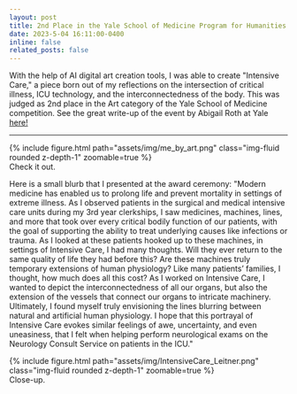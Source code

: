 ```yaml
---
layout: post
title: 2nd Place in the Yale School of Medicine Program for Humanities in Medicine  Health Professions Students' Creative Medical Writing & Art Contest
date: 2023-5-04 16:11:00-0400
inline: false
related_posts: false
---
```


With the help of AI digital art creation tools, I was able to create "Intensive Care," a piece born out of my reflections on the intersection of critical illness, ICU technology, and the interconnectedness of the body. This was judged as 2nd place in the Art category of the Yale School of Medicine competition. See the great write-up of the event by Abigail Roth at Yale <a href="https://medicine.yale.edu/md-program/news-article/celebrating-health-professions-students-poetry-prose-and-art/">here!</a>

***

<div class="row mt-3">
    <div class="col-sm mt-3 mt-md-0">
        {% include figure.html path="assets/img/me_by_art.png" class="img-fluid rounded z-depth-1" zoomable=true %}
    </div>
</div>
<div class="caption">
    Check it out.
</div>

Here is a small blurb that I presented at the award ceremony: "Modern medicine has enabled us to prolong life and prevent mortality in settings of extreme illness. As I observed patients in the surgical and medical intensive care units during my 3rd year clerkships, I saw medicines, machines, lines, and more that took over every critical bodily function of our patients, with the goal of supporting the ability to treat underlying causes like infections or trauma. As I looked at these patients hooked up to these machines, in settings of Intensive Care, I had many thoughts. Will they ever return to the same quality of life they had before this? Are these machines truly temporary extensions of human physiology? Like many patients’ families, I thought, how much does all this cost? As I worked on Intensive Care, I wanted to depict the interconnectedness of all our organs, but also the extension of the vessels that connect our organs to intricate machinery. Ultimately, I found myself truly envisioning the lines blurring between natural and artificial human physiology. I hope that this portrayal of Intensive Care evokes similar feelings of awe, uncertainty, and even uneasiness, that I felt when helping perform neurological exams on the Neurology Consult Service on patients in the ICU."

<div class="row mt-3">
    <div class="col-sm mt-3 mt-md-0">
        {% include figure.html path="assets/img/IntensiveCare_Leitner.png" class="img-fluid rounded z-depth-1" zoomable=true %}
    </div>
</div>
<div class="caption">
    Close-up.
</div>